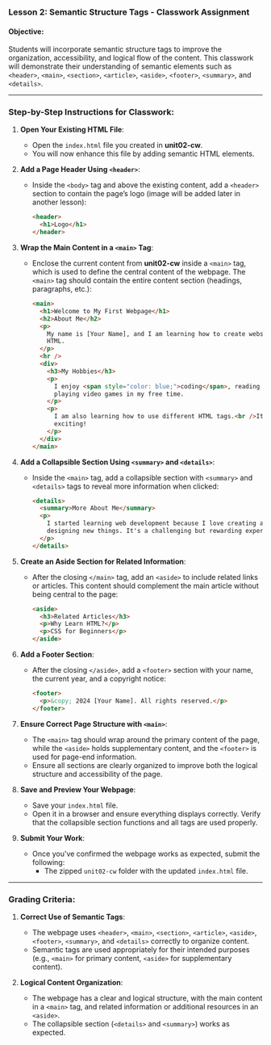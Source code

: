 ### **Lesson 2: Semantic Structure Tags - Classwork Assignment**

#### **Objective:**

Students will incorporate semantic structure tags to improve the organization, accessibility, and logical flow of the content. This classwork will demonstrate their understanding of semantic elements such as `<header>`, `<main>`, `<section>`, `<article>`, `<aside>`, `<footer>`, `<summary>`, and `<details>`.

---

### **Step-by-Step Instructions for Classwork:**

1. **Open Your Existing HTML File**:

   - Open the `index.html` file you created in **unit02-cw**.
   - You will now enhance this file by adding semantic HTML elements.

2. **Add a Page Header Using `<header>`**:

   - Inside the `<body>` tag and above the existing content, add a `<header>` section to contain the page’s logo (image will be added later in another lesson):
     ```html
     <header>
       <h1>Logo</h1>
     </header>
     ```

3. **Wrap the Main Content in a `<main>` Tag**:

   - Enclose the current content from **unit02-cw** inside a `<main>` tag, which is used to define the central content of the webpage. The `<main>` tag should contain the entire content section (headings, paragraphs, etc.):
     ```html
     <main>
       <h1>Welcome to My First Webpage</h1>
       <h2>About Me</h2>
       <p>
         My name is [Your Name], and I am learning how to create websites using
         HTML.
       </p>
       <hr />
       <div>
         <h3>My Hobbies</h3>
         <p>
           I enjoy <span style="color: blue;">coding</span>, reading books, and
           playing video games in my free time.
         </p>
         <p>
           I am also learning how to use different HTML tags.<br />It's fun and
           exciting!
         </p>
       </div>
     </main>
     ```

4. **Add a Collapsible Section Using `<summary>` and `<details>`**:

   - Inside the `<main>` tag, add a collapsible section with `<summary>` and `<details>` tags to reveal more information when clicked:
     ```html
     <details>
       <summary>More About Me</summary>
       <p>
         I started learning web development because I love creating and
         designing new things. It's a challenging but rewarding experience!
       </p>
     </details>
     ```

5. **Create an Aside Section for Related Information**:

   - After the closing `</main>` tag, add an `<aside>` to include related links or articles. This content should complement the main article without being central to the page:
     ```html
     <aside>
       <h3>Related Articles</h3>
       <p>Why Learn HTML?</p>
       <p>CSS for Beginners</p>
     </aside>
     ```

6. **Add a Footer Section**:

   - After the closing `</aside>`, add a `<footer>` section with your name, the current year, and a copyright notice:
     ```html
     <footer>
       <p>&copy; 2024 [Your Name]. All rights reserved.</p>
     </footer>
     ```

7. **Ensure Correct Page Structure with `<main>`**:

   - The `<main>` tag should wrap around the primary content of the page, while the `<aside>` holds supplementary content, and the `<footer>` is used for page-end information.
   - Ensure all sections are clearly organized to improve both the logical structure and accessibility of the page.

8. **Save and Preview Your Webpage**:

   - Save your `index.html` file.
   - Open it in a browser and ensure everything displays correctly. Verify that the collapsible section functions and all tags are used properly.

9. **Submit Your Work**:
   - Once you've confirmed the webpage works as expected, submit the following:
     - The zipped `unit02-cw` folder with the updated `index.html` file.

---

### **Grading Criteria**:

1. **Correct Use of Semantic Tags**:

   - The webpage uses `<header>`, `<main>`, `<section>`, `<article>`, `<aside>`, `<footer>`, `<summary>`, and `<details>` correctly to organize content.
   - Semantic tags are used appropriately for their intended purposes (e.g., `<main>` for primary content, `<aside>` for supplementary content).

2. **Logical Content Organization**:

   - The webpage has a clear and logical structure, with the main content in a `<main>` tag, and related information or additional resources in an `<aside>`.
   - The collapsible section (`<details>` and `<summary>`) works as expected.

